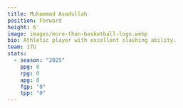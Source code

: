 ```yaml
---
title: Muhammad Asadullah
position: Forward
height: 6'
image: images/more-than-basketball-logo.webp
bio: Athletic player with excellent slashing ability.
team: 17U
stats:
  - season: "2025"
    ppg: 0
    rpg: 0
    apg: 0
    fgp: "0"
    tpp: "0"
---
```


